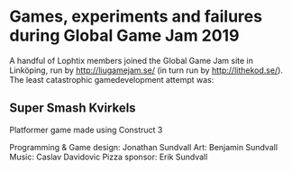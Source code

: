 # Games, experiments and failures during Global Game Jam 2019

A handful of Lophtix members joined the Global Game Jam site in Linköping, run by http://liugamejam.se/ 
(in turn run by http://lithekod.se/). The least catastrophic gamedevelopment attempt was:

## Super Smash Kvirkels

Platformer game made using Construct 3

Programming & Game design: Jonathan Sundvall
Art: Benjamin Sundvall
Music: Caslav Davidovic
Pizza sponsor: Erik Sundvall


